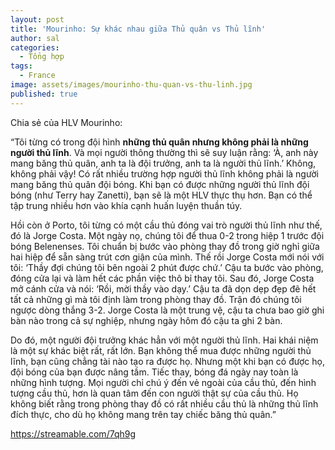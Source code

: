 ```yaml
---
layout: post
title: 'Mourinho: Sự khác nhau giữa Thủ quân vs Thủ lĩnh'
author: sal
categories:
  - Tổng hợp
tags:
  - France
image: assets/images/mourinho-thu-quan-vs-thu-linh.jpg
published: true
---
```

Chia sẻ của HLV Mourinho:

“Tôi từng có trong đội hình **những thủ quân nhưng không phải là những người thủ lĩnh**. Và mọi người thông thường thì sẽ suy luận rằng: ‘À, anh này mang băng thủ quân, anh ta là đội trưởng, anh ta là người thủ lĩnh.’ Không, không phải vậy! Có rất nhiều trường hợp người thủ lĩnh không phải là người mang băng thủ quân đội bóng. Khi bạn có được những người thủ lĩnh đội bóng (như Terry hay Zanetti), bạn sẽ là một HLV thực thụ hơn. Bạn có thể tập trung nhiều hơn vào khía cạnh huấn luyện thuần túy.

Hồi còn ở Porto, tôi từng có một cầu thủ đóng vai trò người thủ lĩnh như thế, đó là Jorge Costa. Một ngày nọ, chúng tôi để thua 0-2 trong hiệp 1 trước đội bóng Belenenses. Tôi chuẩn bị bước vào phòng thay đồ trong giờ nghỉ giữa hai hiệp để sẵn sàng trút cơn giận của mình. Thế rồi Jorge Costa mới nói với tôi: ‘Thầy đợi chúng tôi bên ngoài 2 phút được chứ.’ Cậu ta bước vào phòng, đóng cửa lại và làm hết các phần việc thô bỉ thay tôi. Sau đó, Jorge Costa mở cánh cửa và nói: ‘Rồi, mời thầy vào dạy.’ Cậu ta đã dọn dẹp đẹp đẽ hết tất cả những gì mà tôi định làm trong phòng thay đồ. Trận đó chúng tôi ngược dòng thắng 3-2. Jorge Costa là một trung vệ, cậu ta chưa bao giờ ghi bàn nào trong cả sự nghiệp, nhưng ngày hôm đó cậu ta ghi 2 bàn.

Do đó, một người đội trưởng khác hẳn với một người thủ lĩnh. Hai khái niệm là một sự khác biệt rất, rất lớn. Bạn không thể mua được những người thủ lĩnh, bạn cũng chẳng tài nào tạo ra được họ. Nhưng một khi bạn có được họ, đội bóng của bạn được nâng tầm. Tiếc thay, bóng đá ngày nay toàn là những hình tượng. Mọi người chỉ chú ý đến vẻ ngoài của cầu thủ, đến hình tượng cầu thủ, hơn là quan tâm đến con người thật sự của cầu thủ. Họ không biết rằng trong phòng thay đồ có rất nhiều cầu thủ là những thủ lĩnh đích thực, cho dù họ không mang trên tay chiếc băng thủ quân.”

https://streamable.com/7qh9g
